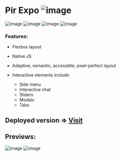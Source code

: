 # Pir Expo ![image](https://user-images.githubusercontent.com/109738127/228360958-cf3db53f-f793-4ce0-b1d2-5cf590fe45f6.png)

![image](https://user-images.githubusercontent.com/109738127/228361086-565f85b3-d712-4c99-9fc3-ea0cac05bd0f.png) ![image](https://user-images.githubusercontent.com/109738127/228361119-cb17e9bc-4011-477a-b5f1-92ec55fb7529.png) ![image](https://user-images.githubusercontent.com/109738127/228361149-ca0fedba-ca36-47ed-9d8c-efc7e9c27155.png) ![image](https://user-images.githubusercontent.com/109738127/228361179-f2f46ff6-d602-4afe-a022-30618dccf709.png)

### Features: 
- Flexbox layout
- Native JS
- Adaptive, semantic, accessible, pixel-perfect layout
- Interactive elements include:

  - Side menu
  - Interactive chat
  - Sliders
  - Modals
  - Tabs

## Deployed version => [Visit](https://regtour.pirexpo.com/)

## Previews:
![image](https://user-images.githubusercontent.com/109738127/228364813-fb531880-ce96-4bee-91e2-1a1d88385664.png) ![image](https://user-images.githubusercontent.com/109738127/228364835-ed29f74a-c8d5-405f-993a-439aaef31307.png)

